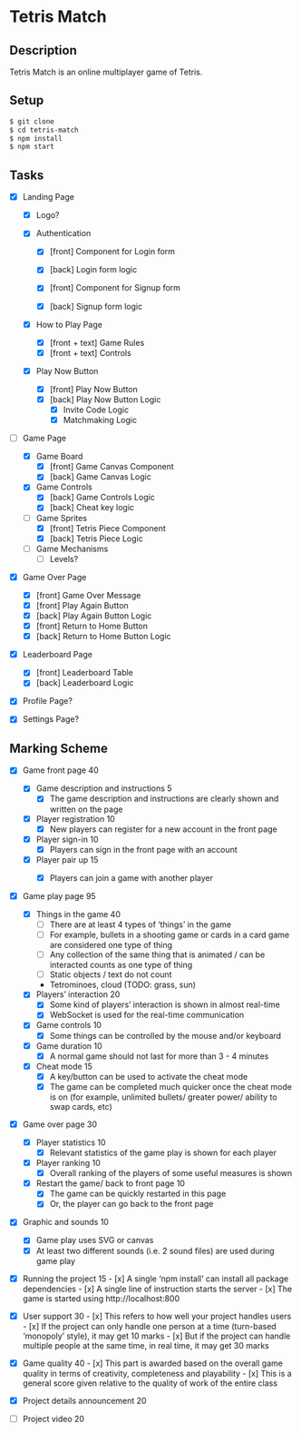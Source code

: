 # Tetris Match

## Description

Tetris Match is an online multiplayer game of Tetris.

## Setup

```bash
$ git clone
$ cd tetris-match
$ npm install
$ npm start
```

## Tasks

-   [x] Landing Page

    -   [x] Logo?

    -   [x] Authentication

        -   [x] [front] Component for Login form
        -   [x] [back] Login form logic

        -   [x] [front] Component for Signup form
        -   [x] [back] Signup form logic

    -   [x] How to Play Page

        -   [x] [front + text] Game Rules
        -   [x] [front + text] Controls

    -   [x] Play Now Button
        -   [x] [front] Play Now Button
        -   [x] [back] Play Now Button Logic
            -   [x] Invite Code Logic
            -   [x] Matchmaking Logic

-   [ ] Game Page

    -   [x] Game Board
        -   [x] [front] Game Canvas Component
        -   [x] [back] Game Canvas Logic
    -   [x] Game Controls
        -   [x] [back] Game Controls Logic
        -   [x] [back] Cheat key logic
    -   [ ] Game Sprites
        -   [x] [front] Tetris Piece Component
        -   [x] [back] Tetris Piece Logic
    -   [ ] Game Mechanisms
        -   [ ] Levels?

-   [x] Game Over Page
    -   [x] [front] Game Over Message
    -   [x] [front] Play Again Button
    -   [x] [back] Play Again Button Logic
    -   [x] [front] Return to Home Button
    -   [x] [back] Return to Home Button Logic
-   [x] Leaderboard Page

    -   [x] [front] Leaderboard Table
    -   [x] [back] Leaderboard Logic

-   [x] Profile Page?
-   [x] Settings Page?

## Marking Scheme
-   [x] Game front page 40

    -   [x] Game description and instructions 5
        - [x] The game description and instructions are clearly shown and written on the page
    -   [x] Player registration 10
        - [x] New players can register for a new account 
in the front page
    -   [x] Player sign-in 10
        - [x] Players can sign in the front page with an
account
    -   [x] Player pair up 15
        - [x] Players can join a game with another player


-   [x] Game play page 95

    -   [x] Things in the game 40
        -   [ ] There are at least 4 types of ‘things’ in the game
        -   [ ] For example, bullets in a shooting game or cards 
in a card game are considered one type of thing
        -   [ ] Any collection of the same thing that is animated / 
can be interacted counts as one type of thing
        -   [ ] Static objects / text do not count
        - Tetrominoes, cloud (TODO: grass, sun)
    -   [x] Players’ interaction 20
        -   [x] Some kind of players’ interaction is shown 
in almost real-time
        -   [x] WebSocket is used for the real-time communication
    -   [x] Game controls 10
        -   [x] Some things can be controlled by the mouse 
and/or keyboard
    -   [x] Game duration 10
        -   [x] A normal game should not last for more than 
3 - 4 minutes
    -   [x] Cheat mode 15
        -   [x] A key/button can be used to activate the cheat mode
        -   [x] The game can be completed much quicker once the 
cheat mode is on (for example, unlimited bullets/ 
greater power/ ability to swap cards, etc)

 -  [x] Game over page 30

    -   [x] Player statistics 10
        -   [x] Relevant statistics of the game play is shown for each player

    -   [x] Player ranking 10
        -   [x] Overall ranking of the players of some useful 
measures is shown
    -   [x] Restart the game/ back to front page 10
        -   [x] The game can be quickly restarted in this page
        -   [x] Or, the player can go back to the front page

 -   [x] Graphic and sounds 10
    -   [x] Game play uses SVG or canvas
    -   [x] At least two different sounds (i.e. 2 sound files)
are used during game play
 -   [x] Running the project 15
        -   [x] A single ‘npm install’ can install all package 
dependencies
        -   [x] A single line of instruction starts the server
        -   [x] The game is started using http://localhost:800
 -   [x] User support 30
        -   [x] This refers to how well your project handles users
        -   [x] If the project can only handle one person at a time 
(turn-based ‘monopoly’ style), it may get 10 marks
        -   [x] But if the project can handle multiple people at the
same time, in real time, it may get 30 marks
 -   [x] Game quality 40
        -   [x] This part is awarded based on the overall 
game quality in terms of creativity, 
completeness and playability
        -   [x] This is a general score given relative 
to the quality of work of the entire class

 -   [x] Project details announcement 20
 -   [ ] Project video 20